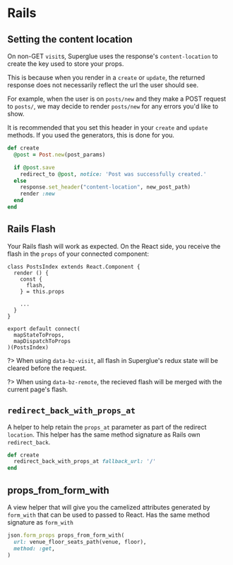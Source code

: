 # Rails

## Setting the content location

On non-GET `visit`s, Superglue uses the response's `content-location` to create
the key used to store your props.

This is because when you render in a `create` or `update`, the returned
response does not necessarily reflect the url the user should see.

For example, when the user is on `posts/new` and they make a POST request to
`posts/`, we may decide to render `posts/new` for any errors you'd like to
show.

It is recommended that you set this header in your `create` and `update`
methods. If you used the generators, this is done for you.

```ruby
def create
  @post = Post.new(post_params)

  if @post.save
    redirect_to @post, notice: 'Post was successfully created.'
  else
    response.set_header("content-location", new_post_path)
    render :new
  end
end
```

## Rails Flash
Your Rails flash will work as expected. On the React side, you receive the
flash in the `props` of your connected component:

```
class PostsIndex extends React.Component {
  render () {
    const {
      flash,
    } = this.props

    ...
  }
}

export default connect(
  mapStateToProps,
  mapDispatchToProps
)(PostsIndex)

```

?> When using `data-bz-visit`, all flash in Superglue's redux state will be cleared before the request.

?> When using `data-bz-remote`, the recieved flash will be merged with the current page's flash.


## `redirect_back_with_props_at`

A helper to help retain the `props_at` parameter as part of the redirect `location`.
This helper has the same method signature as Rails own `redirect_back`.

```ruby
def create
  redirect_back_with_props_at fallback_url: '/'
end
```

## props_from_form_with
A view helper that will give you the camelized attributes generated by
`form_with` that can be used to passed to React. Has the same method signature
as `form_with`

```ruby
json.form_props props_from_form_with(
  url: venue_floor_seats_path(venue, floor),
  method: :get,
)
```
